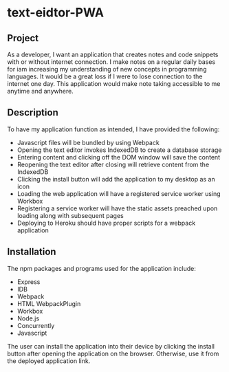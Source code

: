# text-eidtor-PWA

## Project
As a developer, I want an application that creates notes and code snippets with 
or without internet connection. I make notes on a regular daily bases for iam increasing
my understanding of new concepts in programming languages. It would be a great loss if I 
were to lose connection to the internet one day. This application would make note 
taking accessible to me anytime and anywhere.

## Description

To have my application function as intended, I have provided the following:

  * Javascript files will be bundled by using Webpack
  * Opening the text editor invokes IndexedDB to create a database storage
  * Entering content and clicking off the DOM window will save the content
  * Reopening the text editor after closing will retrieve content from the IndexedDB
  * Clicking the install button will add the application to my desktop as an icon
  * Loading the web application will have a registered service worker using Workbox
  * Registering a service worker will have the static assets preached upon 
  loading along with subsequent pages
  * Deploying to Heroku should have proper scripts for a webpack application

## Installation
The npm packages and programs used for the application include: 

 * Express
 * IDB
 * Webpack
 * HTML WebpackPlugin
 * Workbox
 * Node.js
 * Concurrently
 * Javascript

The user can install the application into their device by clicking the install
button after opening the application on the browser. Otherwise, use it from the
deployed application link.
